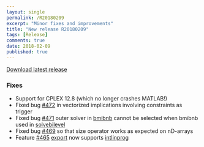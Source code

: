 ```yaml
---
layout: single
permalink: /R20180209
excerpt: "Minor fixes and improvements"
title: "New release R20180209"
tags: [Release]
comments: true
date: 2018-02-09
published: true
---
```


[Download latest release](/download)

### Fixes


* Support for CPLEX 12.8 (which no longer crashes MATLAB!)
* Fixed bug [#472](github.com/yalmip/YALMIP/issues/472) in vectorized implications involving constraints as trigger
* Fixed bug [#471](github.com/yalmip/YALMIP/issues/471) outer solver in [bmibnb](yalmip.github.io/solver/bmibnb/) cannot be selected when bmibnb used in [solvebilevel](yalmip.github.io/command/solvebilevel/)
* Fixed bug [#469](github.com/yalmip/YALMIP/issues/469) so that size operator works as expected on nD-arrays
* Feature [#465](github.com/yalmip/YALMIP/issues/465) [export](yalmip.github.io/command/export/) now supports [intlinprog](yalmip.github.io/solver/intlinprog/)











